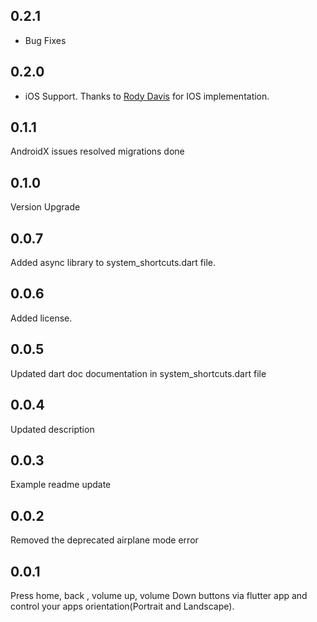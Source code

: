 ## 0.2.1

* Bug Fixes

## 0.2.0

* iOS Support. Thanks to [Rody Davis](https://github.com/rodydavis) for IOS implementation.

## 0.1.1

AndroidX issues resolved migrations done

## 0.1.0

Version Upgrade

## 0.0.7

Added async library to system_shortcuts.dart file.

## 0.0.6

Added license.

## 0.0.5

Updated dart doc documentation in system_shortcuts.dart  file

## 0.0.4

Updated description

## 0.0.3

Example readme update

## 0.0.2

Removed the deprecated airplane mode error

## 0.0.1

Press home, back , volume up, volume Down buttons via flutter app and control your apps orientation(Portrait and Landscape).
